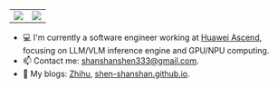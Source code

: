 <table style="border: none;">
  <tr>
    <td>
        <img src="https://github-readme-stats.vercel.app/api?username=shen-shanshan&count_private=true&show_icons=true&theme=transparent&hide_border=true">
    </td>
    <td>
        <img src="https://github-readme-stats.vercel.app/api/top-langs/?username=shen-shanshan&count_private=true&layout=compact&theme=transparent&hide_border=true&size_weight=0.5&count_weight=0.5&hide=Jupyter,javascript,css&langs_count=8&exclude_repo=shen-shanshan.github.io">
    </td>
  </tr>
</table>

- 💻 I'm currently a software engineer working at [<u>Huawei Ascend</u>](https://www.hiascend.com/), focusing on LLM/VLM inference engine and GPU/NPU computing.
- 📫 Contact me: [<u>shanshanshen333@gmail.com</u>](shanshanshen333@gmail.com).
- 📖 My blogs: [<u>Zhihu</u>](https://www.zhihu.com/people/sss-53-26), [<u>shen-shanshan.github.io</u>](https://shen-shanshan.github.io/).
